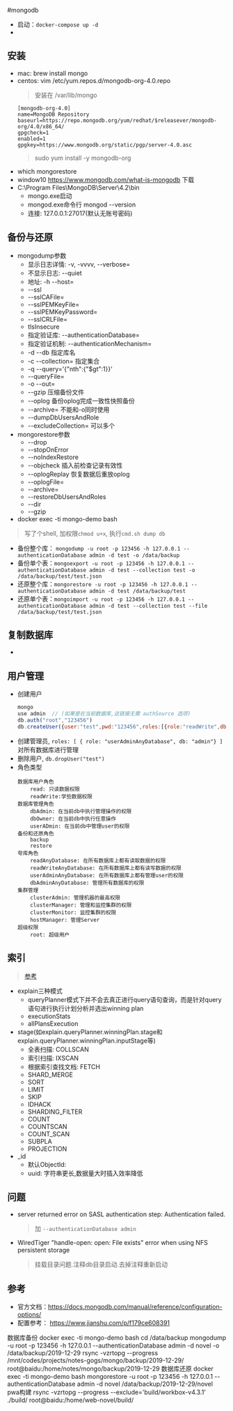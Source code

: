 #mongodb

- 启动：`docker-compose up -d`
- 

## 安装
- mac: brew install mongo
- centos: vim /etc/yum.repos.d/mongodb-org-4.0.repo
  > 安装在 /var/lib/mongo
  ```
  [mongodb-org-4.0]
  name=MongoDB Repository
  baseurl=https://repo.mongodb.org/yum/redhat/$releasever/mongodb-org/4.0/x86_64/
  gpgcheck=1
  enabled=1
  gpgkey=https://www.mongodb.org/static/pgp/server-4.0.asc
  ```
  > sudo yum install -y mongodb-org
- which mongorestore
- window10 https://www.mongodb.com/what-is-mongodb 下载
- C:\Program Files\MongoDB\Server\4.2\bin 
  - mongo.exe启动
  - mongod.exe命令行 mongod --version
  - 连接: 127.0.0.1:27017(默认无账号密码)

## 备份与还原
- mongodump参数
  - 显示日志详情: -v, -vvvv, --verbose=<level>
  - 不显示日志: --quiet
  - 地址: -h --host=<hostname>
  - --ssl
  - --sslCAFile=<filename>
  - --sslPEMKeyFile=<filename>
  - --sslPEMKeyPassword=<password>
  - --sslCRLFile=<filename>
  - tlsInsecure
  - 指定验证库: --authenticationDatabase=<database-name>
  - 指定验证机制: --authenticationMechanism=<mechanism>
  - -d --db 指定库名
  - -c --collection=<collection-name> 指定集合
  - -q --query='{"nth":{"$gt":1}}'
  - --queryFile=
  - -o --out=<directory>
  - --gzip 压缩备份文件
  - --oplog 备份oplog完成一致性快照备份
  - --archive=<file-path> 不能和-o同时使用
  - --dumpDbUsersAndRole
  - --excludeCollection=<collection> 可以多个
- mongorestore参数
  - --drop 
  - --stopOnError
  - --noIndexRestore
  - --objcheck 插入前检查记录有效性
  - --oplogReplay 恢复数据后重放oplog
  - --oplogFile=<filepath>
  - --archive=<filepath>
  - --restoreDbUsersAndRoles
  - --dir
  - --gzip
- docker exec -ti mongo-demo bash
> 写了个shell, 加权限`chmod u+x`, 执行`cmd.sh dump db`
- 备份整个库： `mongodump -u root -p 123456 -h 127.0.0.1 --authenticationDatabase admin -d test -o /data/backup`
- 备份单个表：`mongoexport -u root -p 123456 -h 127.0.0.1 --authenticationDatabase admin -d test --collection test -o /data/backup/test/test.json`
- 还原整个库：`mongorestore -u root -p 123456 -h 127.0.0.1 --authenticationDatabase admin -d test /data/backup/test`
- 还原单个表：`mongoimport -u root -p 123456 -h 127.0.0.1 --authenticationDatabase admin -d test --collection test --file /data/backup/test/test.json`

## 复制数据库
- 

## 用户管理
- 创建用户
  ```js
  mongo
  use admin  // (如果是在当前数据库,这链接无需 authSource 选项)
  db.auth("root","123456")
  db.createUser({user:"test",pwd:"123456",roles:[{role:"readWrite",db:"test"}]})
  ```
- 创建管理员, `roles: [ { role: "userAdminAnyDatabase", db: "admin"} ]` 对所有数据库进行管理
- 删除用户, `db.dropUser("test")`
- 角色类型
  ```
  数据库用户角色
      read: 只读数据权限
      readWrite:学些数据权限
  数据库管理角色
      dbAdmin: 在当前db中执行管理操作的权限
      dbOwner: 在当前db中执行任意操作
      userADmin: 在当前db中管理user的权限
  备份和还原角色
      backup
      restore
  夸库角色
      readAnyDatabase: 在所有数据库上都有读取数据的权限
      readWriteAnyDatabase: 在所有数据库上都有读写数据的权限
      userAdminAnyDatabase: 在所有数据库上都有管理user的权限
      dbAdminAnyDatabase: 管理所有数据库的权限
  集群管理
      clusterAdmin: 管理机器的最高权限
      clusterManager: 管理和监控集群的权限
      clusterMonitor: 监控集群的权限
      hostManager: 管理Server
  超级权限
      root: 超级用户
  ```

## 索引
> [参考](https://mongoing.com/eshu_explain1)
- explain三种模式
  - queryPlanner模式下并不会去真正进行query语句查询，而是针对query语句进行执行计划分析并选出winning plan
  - executionStats
  - allPlansExecution
- stage(如explain.queryPlanner.winningPlan.stage和explain.queryPlanner.winningPlan.inputStage等)
  - 全表扫描: COLLSCAN
  - 索引扫描: IXSCAN
  - 根据索引查找文档: FETCH
  - SHARD_MERGE
  - SORT
  - LIMIT
  - SKIP
  - IDHACK
  - SHARDING_FILTER
  - COUNT
  - COUNTSCAN
  - COUNT_SCAN
  - SUBPLA
  - PROJECTION
- _id
  - 默认ObjectId: 
  - uuid: 字符串更长,数据量大时插入效率降低

## 问题
- server returned error on SASL authentication step: Authentication failed.
  > 加 `--authenticationDatabase admin`
- WiredTiger "handle-open: open: File exists" error when using NFS persistent storage
  > 挂载目录问题.注释db目录启动.去掉注释重新启动
## 参考
- 官方文档：https://docs.mongodb.com/manual/reference/configuration-options/
- 配置参考： https://www.jianshu.com/p/f179ce608391

数据库备份
docker exec -ti mongo-demo bash
cd /data/backup
mongodump -u root -p 123456 -h 127.0.0.1 --authenticationDatabase admin -d novel -o /data/backup/2019-12-29
rsync -vzrtopg --progress /mnt/codes/projects/notes-gogs/mongo/backup/2019-12-29/ root@baidu:/home/notes/mongo/backup/2019-12-29
数据库还原
docker exec -ti mongo-demo bash
mongorestore -u root -p 123456 -h 127.0.0.1 --authenticationDatabase admin -d novel /data/backup/2019-12-29/novel
pwa构建
rsync -vzrtopg --progress --exclude='build/workbox-v4.3.1' ./build/ root@baidu:/home/web-novel/build/ 